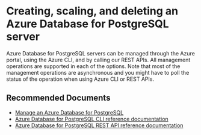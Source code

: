 <properties
	pageTitle="Creating, scaling, and deleting an Azure Database for PostgreSQL server"
	description="Creating, scaling, and deleting an Azure Database for PostgreSQL server"
	service="microsoft.dbforpostgresql"
	resource="servers"
	authors="jan-eng"
    ms.author="janeng"
	displayOrder="9"
	selfHelpType="resource"
	supportTopicIds=""
	resourceTags="servers, databases"
	productPesIds=""
	cloudEnvironments="MoonCake"
	articleId="dbforpostgresql-mgnt-crud-mooncake"
/>

# Creating, scaling, and deleting an Azure Database for PostgreSQL server

Azure Database for PostgreSQL servers can be managed through the Azure portal, using the Azure CLI, and by calling our REST APIs. All management operations are supported in each of the options. Note that most of the management operations are asynchronous and you might have to poll the status of the operation when using Azure CLI or REST APIs.

## **Recommended Documents**

* [Manage an Azure Database for PostgreSQL](https://docs.azure.cn/postgresql/quickstart-create-server-database-portal)
* [Azure Database for PostgreSQL CLI reference documentation](https://docs.microsoft.com/cli/azure/postgres?view=azure-cli-latest)
* [Azure Database for PostgreSQL REST API reference documentation](https://docs.microsoft.com/rest/api/postgresql/)
